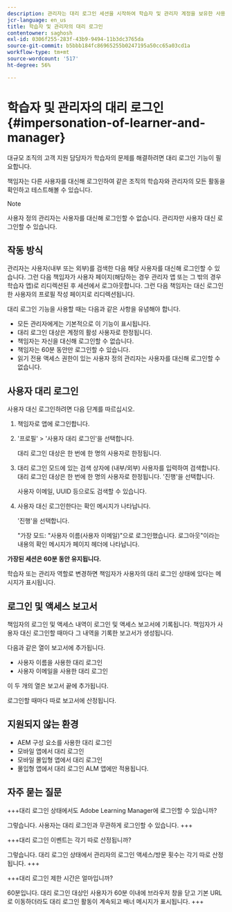 ```yaml
---
description: 관리자는 대리 로그인 세션을 시작하여 학습자 및 관리자 계정을 보유한 사용자 대신 로그인할 수 있습니다.
jcr-language: en_us
title: 학습자 및 관리자의 대리 로그인
contentowner: saghosh
exl-id: 0306f255-283f-43b9-9494-11b3dc3765da
source-git-commit: b5bbb184fc86965255b0247195a50cc65a03cd1a
workflow-type: tm+mt
source-wordcount: '517'
ht-degree: 56%

---
```


# 학습자 및 관리자의 대리 로그인 {#impersonation-of-learner-and-manager}

대규모 조직의 고객 지원 담당자가 학습자의 문제를 해결하려면 대리 로그인 기능이 필요합니다.

책임자는 다른 사용자를 대신해 로그인하여 같은 조직의 학습자와 관리자의 모든 활동을 확인하고 테스트해볼 수 있습니다.

>[!NOTE]
>
>사용자 정의 관리자는 사용자를 대신해 로그인할 수 없습니다. 관리자만 사용자 대신 로그인할 수 있습니다.

## 작동 방식

관리자는 사용자(내부 또는 외부)를 검색한 다음 해당 사용자를 대신해 로그인할 수 있습니다. 그런 다음 책임자가 사용자 페이지(해당하는 경우 관리자 앱 또는 그 밖의 경우 학습자 앱)로 리디렉션된 후 세션에서 로그아웃합니다. 그런 다음 책임자는 대신 로그인한 사용자의 프로필 작성 페이지로 리디렉션됩니다.

대리 로그인 기능을 사용할 때는 다음과 같은 사항을 유념해야 합니다.

* 모든 관리자에게는 기본적으로 이 기능이 표시됩니다.
* 대리 로그인 대상은 계정의 활성 사용자로 한정됩니다.
* 책임자는 자신을 대신해 로그인할 수 없습니다.
* 책임자는 60분 동안만 로그인할 수 있습니다.
* 읽기 전용 액세스 권한이 있는 사용자 정의 관리자는 사용자를 대신해 로그인할 수 없습니다.

## 사용자 대리 로그인

사용자 대신 로그인하려면 다음 단계를 따르십시오.

1. 책임자로 앱에 로그인합니다.
1. &#39;프로필&#39; > &#39;사용자 대리 로그인&#39;을 선택합니다.

   대리 로그인 대상은 한 번에 한 명의 사용자로 한정됩니다.

1. 대리 로그인 모드에 있는 검색 상자에 (내부/외부) 사용자를 입력하여 검색합니다. 대리 로그인 대상은 한 번에 한 명의 사용자로 한정됩니다. &#39;진행&#39;을 선택합니다.

   사용자 이메일, UUID 등으로도 검색할 수 있습니다.

1. 사용자 대신 로그인한다는 확인 메시지가 나타납니다.

   &#39;진행&#39;을 선택합니다.

   &quot;가장 모드: &quot;사용자 이름(사용자 이메일)&quot;으로 로그인했습니다. 로그아웃&quot;이라는 내용의 확인 메시지가 페이지 헤더에 나타납니다.

**가장된 세션은 60분 동안 유지됩니다.**

학습자 또는 관리자 역할로 변경하면 책임자가 사용자의 대리 로그인 상태에 있다는 메시지가 표시됩니다.

## 로그인 및 액세스 보고서

책임자의 로그인 및 액세스 내역이 로그인 및 액세스 보고서에 기록됩니다. 책임자가 사용자 대신 로그인할 때마다 그 내역을 기록한 보고서가 생성됩니다.

다음과 같은 열이 보고서에 추가됩니다.

* 사용자 이름을 사용한 대리 로그인
* 사용자 이메일을 사용한 대리 로그인

이 두 개의 열은 보고서 끝에 추가됩니다.

로그인할 때마다 따로 보고서에 산정됩니다.

## 지원되지 않는 환경

* AEM 구성 요소를 사용한 대리 로그인
* 모바일 앱에서 대리 로그인
* 모바일 몰입형 앱에서 대리 로그인
* 몰입형 앱에서 대리 로그인 ALM 앱에만 적용됩니다.

## 자주 묻는 질문

+++대리 로그인 상태에서도 Adobe Learning Manager에 로그인할 수 있습니까?

그렇습니다. 사용자는 대리 로그인과 무관하게 로그인할 수 있습니다.
+++

+++대리 로그인 이벤트는 각기 따로 산정됩니까?

그렇습니다. 대리 로그인 상태에서 관리자의 로그인 액세스/방문 횟수는 각기 따로 산정됩니다.
+++

+++대리 로그인 제한 시간은 얼마입니까?

60분입니다. 대리 로그인 대상인 사용자가 60분 이내에 브라우저 창을 닫고 기본 URL로 이동하더라도 대리 로그인 활동이 계속되고 배너 메시지가 표시됩니다.
+++
